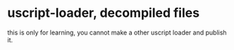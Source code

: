 # uscript-loader, decompiled files


this is only for learning, you cannot make a other uscript loader and publish it.
